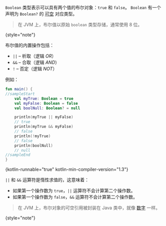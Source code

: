 [//]: # (title: 布尔值（Booleans）)

`Boolean` 类型表示可以具有两个值的布尔对象：`true` 和 `false`。
`Boolean` 有一个声明为 `Boolean?` 的 [可空](null-safety.md) 对应类型。

> 在 JVM 上，布尔值以原始 `boolean` 类型存储，通常使用 8 位。
>
{style="note"}

布尔值的内置操作包括：

* `||` – 析取（逻辑 _OR_）
* `&&` – 合取（逻辑 _AND_）
* `!` – 否定（逻辑 _NOT_）

例如：

```kotlin
fun main() {
//sampleStart
    val myTrue: Boolean = true
    val myFalse: Boolean = false
    val boolNull: Boolean? = null

    println(myTrue || myFalse)
    // true
    println(myTrue && myFalse)
    // false
    println(!myTrue)
    // false
    println(boolNull)
    // null
//sampleEnd
}
```
{kotlin-runnable="true" kotlin-min-compiler-version="1.3"}

`||` 和 `&&` 运算符是惰性求值的，这意味着：

* 如果第一个操作数为 `true`，`||` 运算符不会计算第二个操作数。
* 如果第一个操作数为 `false`，`&&` 运算符不会计算第二个操作数。

> 在 JVM 上，布尔对象的可空引用被封装在 Java 类中，就像 [数字](numbers.md#numbers-representation-on-the-jvm) 一样。
>
{style="note"}
